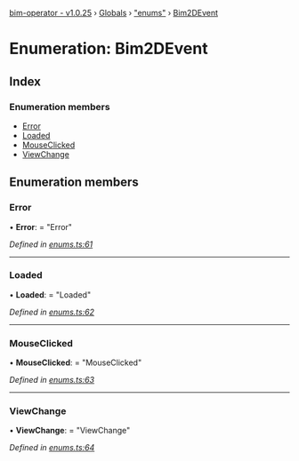 [bim-operator - v1.0.25](../README.md) › [Globals](../globals.md) › ["enums"](../modules/_enums_.md) › [Bim2DEvent](_enums_.bim2devent.md)

# Enumeration: Bim2DEvent

## Index

### Enumeration members

* [Error](_enums_.bim2devent.md#error)
* [Loaded](_enums_.bim2devent.md#loaded)
* [MouseClicked](_enums_.bim2devent.md#mouseclicked)
* [ViewChange](_enums_.bim2devent.md#viewchange)

## Enumeration members

###  Error

• **Error**: = "Error"

*Defined in [enums.ts:61](https://github.com/youkaisteve/bim-operator/blob/87779d0/src/enums.ts#L61)*

___

###  Loaded

• **Loaded**: = "Loaded"

*Defined in [enums.ts:62](https://github.com/youkaisteve/bim-operator/blob/87779d0/src/enums.ts#L62)*

___

###  MouseClicked

• **MouseClicked**: = "MouseClicked"

*Defined in [enums.ts:63](https://github.com/youkaisteve/bim-operator/blob/87779d0/src/enums.ts#L63)*

___

###  ViewChange

• **ViewChange**: = "ViewChange"

*Defined in [enums.ts:64](https://github.com/youkaisteve/bim-operator/blob/87779d0/src/enums.ts#L64)*
